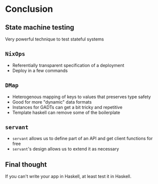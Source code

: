 # Conclusion

## State machine testing

Very powerful technique to test stateful systems

## `NixOps`

- Referentially transparent specification of a deployment
- Deploy in a few commands

## `DMap`

- Heterogenous mapping of keys to values that preserves type safety
- Good for more "dynamic" data formats
- Instances for GADTs can get a bit tricky and repetitive
- Template haskell can remove some of the boilerplate

## `servant`

- `servant` allows us to define part of an API and get client functions for free
- `servant`'s design allows us to extend it as necessary

## Final thought

If you can't write your app in Haskell, at least test it in Haskell.

